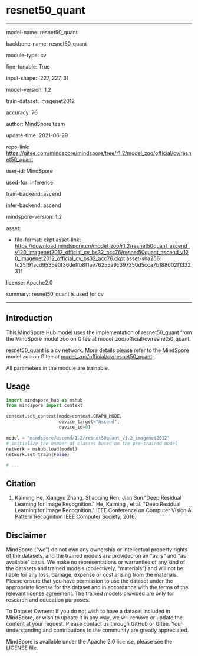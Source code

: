 # resnet50_quant

---

model-name: resnet50_quant

backbone-name: resnet50_quant

module-type: cv

fine-tunable: True

input-shape: [227, 227, 3]

model-version: 1.2

train-dataset: imagenet2012

accuracy: 76

author: MindSpore team

update-time: 2021-06-29

repo-link: <https://gitee.com/mindspore/mindspore/tree/r1.2/model_zoo/official/cv/resnet50_quant>

user-id: MindSpore

used-for: inference

train-backend: ascend

infer-backend: ascend

mindspore-version: 1.2

asset:

-
    file-format: ckpt
    asset-link: <https://download.mindspore.cn/model_zoo/r1.2/resnet50quant_ascend_v120_imagenet2012_official_cv_bs32_acc76/resnet50quant_ascend_v120_imagenet2012_official_cv_bs32_acc76.ckpt>
    asset-sha256: fc25f91acd9535e0f36deffb8f1ae76255a9c397350d5cca7b188002f133231f

license: Apache2.0

summary: resnet50_quant is used for cv

---

## Introduction

This MindSpore Hub model uses the implementation of resnet50_quant from the MindSpore model zoo on Gitee at model_zoo/official/cv/resnet50_quant.

resnet50_quant is a cv network. More details please refer to the MindSpore model zoo on Gitee at [model_zoo/official/cv/resnet50_quant](https://gitee.com/mindspore/mindspore/blob/r1.2/model_zoo/official/cv/resnet50_quant/README.md).

All parameters in the module are trainable.

## Usage

```python
import mindspore_hub as mshub
from mindspore import context

context.set_context(mode=context.GRAPH_MODE,
                    device_target="Ascend",
                    device_id=0)

model = "mindspore/ascend/1.2/resnet50quant_v1.2_imagenet2012"
# initialize the number of classes based on the pre-trained model
network = mshub.load(model)
network.set_train(False)

# ...
```

## Citation

1. Kaiming He, Xiangyu Zhang, Shaoqing Ren, Jian Sun."Deep Residual Learning for Image Recognition." He, Kaiming , et al. "Deep Residual Learning for Image Recognition." IEEE Conference on Computer Vision & Pattern Recognition IEEE Computer Society, 2016.

## Disclaimer

MindSpore ("we") do not own any ownership or intellectual property rights of the datasets, and the trained models are provided on an "as is" and "as available" basis. We make no representations or warranties of any kind of the datasets and trained models (collectively, “materials”) and will not be liable for any loss, damage, expense or cost arising from the materials. Please ensure that you have permission to use the dataset under the appropriate license for the dataset and in accordance with the terms of the relevant license agreement. The trained models provided are only for research and education purposes.

To Dataset Owners: If you do not wish to have a dataset included in MindSpore, or wish to update it in any way, we will remove or update the content at your request. Please contact us through GitHub or Gitee. Your understanding and contributions to the community are greatly appreciated.

MindSpore is available under the Apache 2.0 license, please see the LICENSE file.
